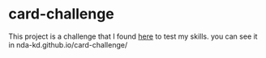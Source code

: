 # card-challenge
This project is a challenge that I found [here](https://github.com/ronashco/reactjs-card-challenge) to test my skills.
you can see it in nda-kd.github.io/card-challenge/
